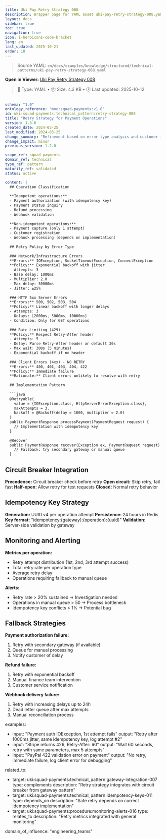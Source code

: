 ```yaml
---
title: Uki Pay Retry Strategy 008
description: Wrapper page for YAML asset uki-pay-retry-strategy-008.yaml
layout: docs
sidebar: true
toc: true
navigation: true
icon: i-heroicons-code-bracket
lang: en
last_updated: 2025-10-21
order: 10
---
```

> Source YAML: `en/docs/examples/knowledge/structured/technical-patterns/uki-pay-retry-strategy-008.yaml`

**Open in Viewer:** [Uki Pay Retry Strategy 008](/en/docs/viewer?file=/docs/examples/knowledge/structured/technical-patterns/uki-pay-retry-strategy-008.yaml)

> 📄 Type: YAML • 📦 Size: 4.3 KB • 🕒 Last updated: 2025-10-12



```yaml

schema: "1.0"
ontology_reference: "moc:squad-payments:v1.0"
id: uki:squad-payments:technical_pattern:retry-strategy-008
title: "Retry Strategy for Payment Operations"
version: 1.3.0
created_date: 2024-03-25
last_modified: 2024-03-25
change_summary: "Refinement based on error type analysis and customer impact"
change_impact: minor
previous_version: 1.2.0

scope_ref: squad-payments
domain_ref: technical
type_ref: pattern
maturity_ref: validated
status: active

content: |
  ## Operation Classification
  
  **Idempotent operations:**
  - Payment authorization (with idempotency key)
  - Payment status inquiry
  - Refund processing
  - Webhook validation
  
  **Non-idempotent operations:**  
  - Payment capture (only 1 attempt)
  - Customer registration
  - Webhook processing (depends on implementation)
  
  ## Retry Policy by Error Type
  
  ### Network/Infrastructure Errors
  **Errors:** IOException, SocketTimeoutException, ConnectException
  **Policy:** Exponential backoff with jitter
  - Attempts: 3
  - Base delay: 1000ms
  - Multiplier: 2.0  
  - Max delay: 30000ms
  - Jitter: ±25%
  
  ### HTTP 5xx Server Errors
  **Errors:** 500, 502, 503, 504
  **Policy:** Linear backoff with longer delays
  - Attempts: 3
  - Delays: [2000ms, 5000ms, 10000ms]
  - Condition: Only for GET operations
  
  ### Rate Limiting (429)
  **Policy:** Respect Retry-After header
  - Attempts: 5
  - Delay: Parse Retry-After header or default 30s
  - Max wait: 300s (5 minutes)
  - Exponential backoff if no header
  
  ### Client Errors (4xx) - NO RETRY
  **Errors:** 400, 401, 403, 404, 422
  **Policy:** Immediate failure
  **Rationale:** Client errors unlikely to resolve with retry
  
  ## Implementation Pattern
  
  ```java
  @Retryable(
    value = {IOException.class, HttpServerErrorException.class},
    maxAttempts = 3,
    backoff = @Backoff(delay = 1000, multiplier = 2.0)
  )
  public PaymentResponse processPayment(PaymentRequest request) {
    // Implementation with idempotency key
  }
  
  @Recover
  public PaymentResponse recover(Exception ex, PaymentRequest request) {
    // Fallback: try secondary gateway or manual queue
  }
  ```

  
  ## Circuit Breaker Integration
  
  **Precedence:** Circuit breaker check before retry
  **Open circuit:** Skip retry, fail fast
  **Half-open:** Allow retry for test requests
  **Closed:** Normal retry behavior
  
  ## Idempotency Key Strategy
  
  **Generation:** UUID v4 per operation attempt
  **Persistence:** 24 hours in Redis
  **Key format:** "idempotency:{gateway}:{operation}:{uuid}"
  **Validation:** Server-side validation by gateway
  
  ## Monitoring and Alerting
  
  **Metrics per operation:**
  - Retry attempt distribution (1st, 2nd, 3rd attempt success)
  - Total retry rate per operation type
  - Average retry delay
  - Operations requiring fallback to manual queue
  
  **Alerts:**
  - Retry rate > 20% sustained → Investigation needed
  - Operations in manual queue > 50 → Process bottleneck
  - Idempotency key conflicts > 1% → Potential bug
  
  ## Fallback Strategies
  
  **Payment authorization failure:**
  1. Retry with secondary gateway (if available)
  2. Queue for manual processing
  3. Notify customer of delay
  
  **Refund failure:**
  1. Retry with exponential backoff
  2. Manual finance team intervention
  3. Customer service notification
  
  **Webhook delivery failure:**
  1. Retry with increasing delays up to 24h
  2. Dead letter queue after max attempts
  3. Manual reconciliation process

examples:
  - input: "Payment auth IOException, 1st attempt fails"
    output: "Retry after 1000ms jitter, same idempotency key, log attempt #2"
  - input: "Stripe returns 429, Retry-After: 60"
    output: "Wait 60 seconds, retry with same parameters, max 5 attempts"
  - input: "PayPal 422 validation error on payment"
    output: "No retry, immediate failure, log client error for debugging"

related_to:
  - target: uki:squad-payments:technical_pattern:gateway-integration-007
    type: complements
    description: "Retry strategy integrates with circuit breaker from gateway pattern"
  - target: uki:squad-payments:technical_pattern:idempotency-keys-011
    type: depends_on
    description: "Safe retry depends on correct idempotency implementation"
  - target: uki:squad-payments:procedure:monitoring-alerts-016
    type: relates_to
    description: "Retry metrics integrated with general monitoring"

domain_of_influence: "engineering_teams"
```
